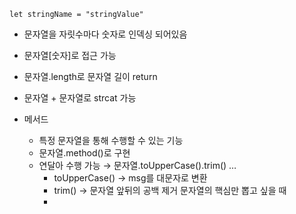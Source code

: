 `let stringName = "stringValue"`

- 문자열을 자릿수마다 숫자로 인덱싱 되어있음
- 문자열[숫자]로 접근 가능
- 문자열.length로 문자열 길이 return
- 문자열 + 문자열로 strcat 가능

- 메서드
	- 특정 문자열을 통해 수행할 수 있는 기능
	- 문자열.method()로 구현
	- 연달아 수행 가능 → 문자열.toUpperCase().trim() …
		- toUpperCase() → msg를 대문자로 변환
		- trim() → 문자열 앞뒤의 공백 제거
		  문자열의 핵심만 뽑고 싶을 때
		- 